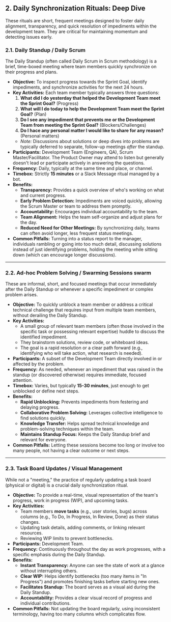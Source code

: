 ## 2. Daily Synchronization Rituals: Deep Dive

These rituals are short, frequent meetings designed to foster daily alignment, transparency, and quick resolution of impediments within the development team. They are critical for maintaining momentum and detecting issues early.

### 2.1. Daily Standup / Daily Scrum

The Daily Standup (often called Daily Scrum in Scrum methodology) is a brief, time-boxed meeting where team members quickly synchronize on their progress and plans.

* **Objective:** To inspect progress towards the Sprint Goal, identify impediments, and synchronize activities for the next 24 hours.
* **Key Activities:** Each team member typically answers three questions:
    1.  **What did I do yesterday that helped the Development Team meet the Sprint Goal?** (Progress)
    2.  **What will I do today to help the Development Team meet the Sprint Goal?** (Plan)
    3.  **Do I see any impediment that prevents me or the Development Team from meeting the Sprint Goal?** (Blockers/Challenges)
    4.  **Do I hace any personal matter I would like to share for any reason?** (Personal matters)
    * *Note:* Discussions about solutions or deep dives into problems are typically deferred to separate, follow-up meetings *after* the standup.
* **Participants:** Development Team (Engineers, QA), Scrum Master/Facilitator. The Product Owner may attend to listen but generally doesn't lead or participate actively in answering the questions.
* **Frequency:** Daily, typically at the same time and place, or channel.
* **Timebox:** Strictly **15 minutes** or a Slack Message ritual managed by a bot.
* **Benefits:**
    * **Transparency:** Provides a quick overview of who's working on what and current progress.
    * **Early Problem Detection:** Impediments are voiced quickly, allowing the Scrum Master or team to address them promptly.
    * **Accountability:** Encourages individual accountability to the team.
    * **Team Alignment:** Helps the team self-organize and adjust plans for the day.
    * **Reduced Need for Other Meetings:** By synchronizing daily, teams can often avoid longer, less frequent status meetings.
* **Common Pitfalls:** Turning into a status report to the manager, individuals rambling or going into too much detail, discussing solutions instead of just identifying problems, holding the meeting while sitting down (which can encourage longer discussions).

---

### 2.2. Ad-hoc Problem Solving / Swarming Sessions  swarm

These are informal, short, and focused meetings that occur immediately after the Daily Standup or whenever a specific impediment or complex problem arises.

* **Objective:** To quickly unblock a team member or address a critical technical challenge that requires input from multiple team members, without derailing the Daily Standup.
* **Key Activities:**
    * A small group of relevant team members (often those involved in the specific task or possessing relevant expertise) huddle to discuss the identified impediment.
    * They brainstorm solutions, review code, or whiteboard ideas.
    * The goal is a rapid resolution or a clear path forward (e.g., identifying who will take action, what research is needed).
* **Participants:** A subset of the Development Team directly involved in or affected by the problem.
* **Frequency:** As needed, whenever an impediment that was raised in the standup (or discovered otherwise) requires immediate, focused attention.
* **Timebox:** Varies, but typically **15-30 minutes**, just enough to get unblocked or define next steps.
* **Benefits:**
    * **Rapid Unblocking:** Prevents impediments from festering and delaying progress.
    * **Collaborative Problem Solving:** Leverages collective intelligence to find solutions quickly.
    * **Knowledge Transfer:** Helps spread technical knowledge and problem-solving techniques within the team.
    * **Maintains Standup Focus:** Keeps the Daily Standup brief and relevant for everyone.
* **Common Pitfalls:** Letting these sessions become too long or involve too many people, not having a clear outcome or next steps.

---

### 2.3. Task Board Updates / Visual Management

While not a "meeting," the practice of regularly updating a task board (physical or digital) is a crucial daily synchronization ritual.

* **Objective:** To provide a real-time, visual representation of the team's progress, work in progress (WIP), and upcoming tasks.
* **Key Activities:**
    * Team members **move tasks** (e.g., user stories, bugs) across columns (e.g., To Do, In Progress, In Review, Done) as their status changes.
    * Updating task details, adding comments, or linking relevant resources.
    * Reviewing WIP limits to prevent bottlenecks.
* **Participants:** Development Team.
* **Frequency:** Continuously throughout the day as work progresses, with a specific emphasis during the Daily Standup.
* **Benefits:**
    * **Instant Transparency:** Anyone can see the state of work at a glance without interrupting others.
    * **Clear WIP:** Helps identify bottlenecks (too many items in "In Progress") and promotes finishing tasks before starting new ones.
    * **Facilitates Standup:** The board serves as a visual aid during the Daily Standup.
    * **Accountability:** Provides a clear visual record of progress and individual contributions.
* **Common Pitfalls:** Not updating the board regularly, using inconsistent terminology, having too many columns which complicates flow.